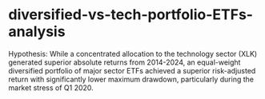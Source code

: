 # diversified-vs-tech-portfolio-ETFs-analysis

Hypothesis: While a concentrated allocation to the technology sector (XLK) generated superior absolute returns from 2014-2024, an equal-weight diversified portfolio of major sector ETFs achieved a superior risk-adjusted return with significantly lower maximum drawdown, particularly during the market stress of Q1 2020.
